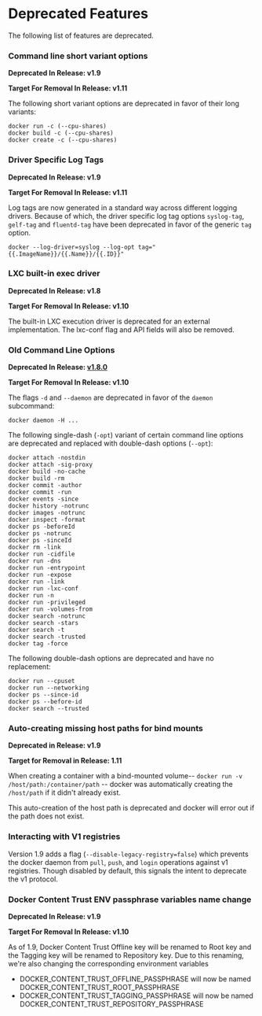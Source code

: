 <!--[metadata]>
+++
title = "Docker Deprecated Features"
description = "Deprecated Features."
keywords = ["docker, documentation, about, technology, deprecate"]
[menu.main]
parent = "mn_use_docker"
+++
<![end-metadata]-->

# Deprecated Features

The following list of features are deprecated.

### Command line short variant options
**Deprecated In Release: v1.9**

**Target For Removal In Release: v1.11**

The following short variant options are deprecated in favor of their long
variants:

    docker run -c (--cpu-shares)
    docker build -c (--cpu-shares)
    docker create -c (--cpu-shares)

### Driver Specific Log Tags
**Deprecated In Release: v1.9**

**Target For Removal In Release: v1.11**

Log tags are now generated in a standard way across different logging drivers.
Because of which, the driver specific log tag options `syslog-tag`, `gelf-tag` and
`fluentd-tag` have been deprecated in favor of the generic `tag` option.

    docker --log-driver=syslog --log-opt tag="{{.ImageName}}/{{.Name}}/{{.ID}}"

### LXC built-in exec driver
**Deprecated In Release: v1.8**

**Target For Removal In Release: v1.10**

The built-in LXC execution driver is deprecated for an external implementation.
The lxc-conf flag and API fields will also be removed.

### Old Command Line Options
**Deprecated In Release: [v1.8.0](https://github.com/docker/docker/releases/tag/v1.8.0)**

**Target For Removal In Release: v1.10**

The flags `-d` and `--daemon` are deprecated in favor of the `daemon` subcommand:

    docker daemon -H ...

The following single-dash (`-opt`) variant of certain command line options
are deprecated and replaced with double-dash options (`--opt`):

    docker attach -nostdin
    docker attach -sig-proxy
    docker build -no-cache
    docker build -rm
    docker commit -author
    docker commit -run
    docker events -since
    docker history -notrunc
    docker images -notrunc
    docker inspect -format
    docker ps -beforeId
    docker ps -notrunc
    docker ps -sinceId
    docker rm -link
    docker run -cidfile
    docker run -dns
    docker run -entrypoint
    docker run -expose
    docker run -link
    docker run -lxc-conf
    docker run -n
    docker run -privileged
    docker run -volumes-from
    docker search -notrunc
    docker search -stars
    docker search -t
    docker search -trusted
    docker tag -force

The following double-dash options are deprecated and have no replacement:

    docker run --cpuset
    docker run --networking
    docker ps --since-id
    docker ps --before-id
    docker search --trusted

### Auto-creating missing host paths for bind mounts
**Deprecated in Release: v1.9**

**Target for Removal in Release: 1.11**

When creating a container with a bind-mounted volume-- `docker run -v /host/path:/container/path` --
docker was automatically creating the `/host/path` if it didn't already exist.

This auto-creation of the host path is deprecated and docker will error out if
the path does not exist.

### Interacting with V1 registries

Version 1.9 adds a flag (`--disable-legacy-registry=false`) which prevents the docker daemon from `pull`, `push`, and `login` operations against v1 registries.  Though disabled by default, this signals the intent to deprecate the v1 protocol.

### Docker Content Trust ENV passphrase variables name change
**Deprecated In Release: v1.9**

**Target For Removal In Release: v1.10**

As of 1.9, Docker Content Trust Offline key will be renamed to Root key and the Tagging key will be renamed to Repository key. Due to this renaming, we're also changing the corresponding environment variables

- DOCKER_CONTENT_TRUST_OFFLINE_PASSPHRASE will now be named DOCKER_CONTENT_TRUST_ROOT_PASSPHRASE
- DOCKER_CONTENT_TRUST_TAGGING_PASSPHRASE will now be named DOCKER_CONTENT_TRUST_REPOSITORY_PASSPHRASE
